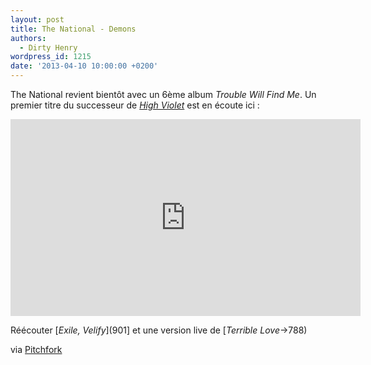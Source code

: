 ```yaml
---
layout: post
title: The National - Demons
authors:
  - Dirty Henry
wordpress_id: 1215
date: '2013-04-10 10:00:00 +0200'
---
```

The National revient bientôt avec un 6ème album *Trouble Will Find Me*. Un premier titre du successeur de [*High Violet*](696) est en écoute ici :

<iframe width="560" height="315" src="http://www.youtube.com/embed/N527oBKIPMc" frameborder="0" allowfullscreen></iframe>

Réécouter [*Exile, Velify*](901] et une version live de [*Terrible Love*->788)

via [Pitchfork](http://pitchfork.com/news/50230-listen-to-the-nationals-new-single-demons/)
